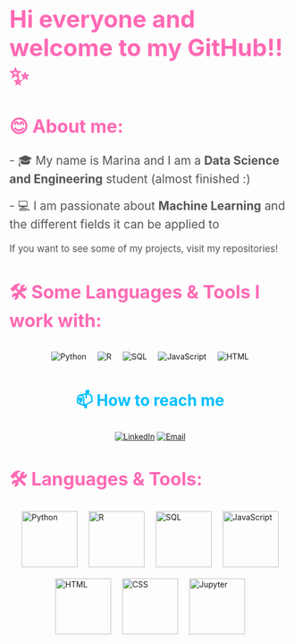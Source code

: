 <!-- Header Section -->
<div>
  <h1 style="font-size: 3em; color: #ff69b4;">Hi everyone and welcome to my GitHub!!✨</h1>
  
  <h2 style="font-size: 2.3em; color: #ff69b4;">😊 About me:</h2>
  
  <p style="font-size: 1.5em; color: #555;">
    - 🎓 My name is Marina and I am a <strong>Data Science and Engineering</strong> student (almost finished :)
  </p>
  <p style="font-size: 1.5em; color: #555;">
    - 💻 I am passionate about <strong>Machine Learning</strong> and the different fields it can be applied to
  </p>
  
  <p style="font-size: 1.2em; color: #555;">
    If you want to see some of my projects, visit my repositories!
  </p>
</div>

<!-- Languages Section -->
  <h2 style="font-size: 2.3em; color: #ff69b4;">🛠️ Some Languages & Tools I work with:</h2>
  
  <div style="display: flex; justify-content: center; flex-wrap: wrap;">
    <img src="https://img.shields.io/badge/Python-3776AB?style=flat&logo=python&logoColor=white" alt="Python" style="margin: 10px;">
    <img src="https://img.shields.io/badge/R-276DC3?style=flat&logo=r&logoColor=white" alt="R" style="margin: 10px;">
    <img src="https://img.shields.io/badge/SQL-4479A1?style=flat&logo=postgresql&logoColor=white" alt="SQL" style="margin: 10px;">
    <img src="https://img.shields.io/badge/JavaScript-F7DF1E?style=flat&logo=javascript&logoColor=black" alt="JavaScript" style="margin: 10px;">
    <img src="https://img.shields.io/badge/HTML-E34F26?style=flat&logo=html5&logoColor=white" alt="HTML" style="margin: 10px;">
  </div>
</div>


<!-- Contact Information -->
<div align="center">
  <h3 style="font-size: 2em; color: #00bfff;">📫 How to reach me</h3>
  <p>
    <a href="[link-to-linkedin](https://www.linkedin.com/in/marina-g%C3%B3mez-rey-660594231/)"><img src="https://img.shields.io/badge/LinkedIn-0A66C2?style=for-the-badge&logo=linkedin&logoColor=white" alt="LinkedIn"></a>
    <a href="mailto:100472836@alumnos.uc3m.es"><img src="https://img.shields.io/badge/Email-D14836?style=for-the-badge&logo=gmail&logoColor=white" alt="Email"></a>
  </p>
</div>




  <!-- Languages Section -->
  <h2 style="font-size: 2.3em; color: #ff69b4;">🛠️ Languages & Tools:</h2>
  
  <div style="display: flex; justify-content: center; flex-wrap: wrap; gap: 20px;">
    <img src="https://upload.wikimedia.org/wikipedia/commons/4/4c/Python_logo_and_wordmark.svg" alt="Python" style="width: 100px; height: 100px; object-fit: contain;">
    <img src="https://upload.wikimedia.org/wikipedia/commons/4/47/R_logo.svg" alt="R" style="width: 100px; height: 100px; object-fit: contain;">
    <img src="https://upload.wikimedia.org/wikipedia/commons/7/7e/Postgresql_elephant.svg" alt="SQL" style="width: 100px; height: 100px; object-fit: contain;">
    <img src="https://upload.wikimedia.org/wikipedia/commons/6/6a/JavaScript-logo.png" alt="JavaScript" style="width: 100px; height: 100px; object-fit: contain;">
    <img src="https://upload.wikimedia.org/wikipedia/commons/6/61/HTML5_logo_and_wordmark.svg" alt="HTML" style="width: 100px; height: 100px; object-fit: contain;">
    <img src="https://upload.wikimedia.org/wikipedia/commons/6/62/CSS3_logo_and_wordmark.svg" alt="CSS" style="width: 100px; height: 100px; object-fit: contain;">
    <img src="https://upload.wikimedia.org/wikipedia/commons/3/38/Jupyter_logo.svg" alt="Jupyter" style="width: 100px; height: 100px; object-fit: contain;">
  </div>
</div>



